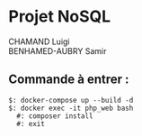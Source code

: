 # Projet NoSQL

CHAMAND Luigi<br>
BENHAMED-AUBRY Samir

## Commande à entrer :
```
$: docker-compose up --build -d
$: docker exec -it php_web bash
  #: composer install
  #: exit
```
